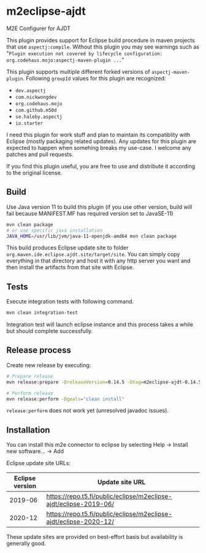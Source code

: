 # m2eclipse-ajdt
M2E Configurer for AJDT

This plugin provides support for Eclipse build procedure in maven projects that use `aspectj:compile`.
Without this plugin you may see warnings such as "`Plugin execution not covered by lifecycle configuration: org.codehaus.mojo:aspectj-maven-plugin ...`"

This plugin supports multiple different forked versions of `aspectj-maven-plugin`. Following `groupId` values for this plugin are recognized:
 * `dev.aspectj`
 * `com.nickwongdev`
 * `org.codehaus.mojo`
 * `com.github.m50d`
 * `se.haleby.aspectj`
 * `io.starter`

I need this plugin for work stuff and plan to maintain its compatiblity with Eclipse (mostly packaging related updates). Any updates for this plugin are expected to happen when somehing breaks my use-case. I welcome any patches and pull requests.

If you find this plugin useful, you are free to use and distribute it according to the original license.

## Build
Use Java version 11 to build this plugin (if you use other version, build will fail because MANIFEST.MF has required version set to JavaSE-11)
```sh
mvn clean package
# or use specific java installation
JAVA_HOME=/usr/lib/jvm/java-11-openjdk-amd64 mvn clean package
```
This build produces Eclipse update site to folder `org.maven.ide.eclipse.ajdt.site/target/site`. You can simply copy everything in that directory and host it with
any http server you want and then install the artifacts from that site with Eclipse.

## Tests
Execute integration tests with following command.
```sh
mvn clean integration-test
```
Integration test will launch eclipse instance and this process takes a while but should complete successfully.

## Release process
Create new release by executing:
```sh
# Prepare release
mvn release:prepare -DreleaseVersion=0.14.5 -Dtag=m2eclipse-ajdt-0.14.5 -DdevelopmentVersion=0.14.6-SNAPSHOT

# Perform release
mvn release:perform -Dgoals="clean install"
```

`release:perform` does not work yet (unresolved javadoc issues).

## Installation
You can install this m2e connector to eclipse by selecting Help -> Install new software... -> Add

Eclipse update site URLs:

| Eclipse version | Update site URL  |
| --------------- | ---------------- |
| 2019-06         | https://repo.t5.fi/public/eclipse/m2eclipse-ajdt/eclipse-2019-06/ |
| 2020-12         | https://repo.t5.fi/public/eclipse/m2eclipse-ajdt/eclipse-2020-12/ |

These update sites are provided on best-effort basis but availability is generally good.
